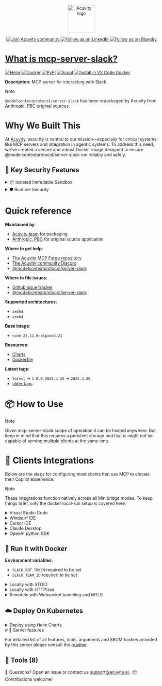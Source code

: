 <p align="center">
  <a href="https://acuvity.ai">
    <picture>
      <img src="https://mma.prnewswire.com/media/2544052/Acuvity__Logo.jpg" height="90" alt="Acuvity logo"/>
    </picture>
  </a>
</p>
<p align="center">
  <a href="https://discord.gg/BkU7fBkrNk">
    <img src="https://img.shields.io/badge/Acuvity-Join-7289DA?logo=discord&logoColor=fff" alt="Join Acuvity community" />
  </a>
<a href="https://www.linkedin.com/company/acuvity/">
    <img src="https://img.shields.io/badge/LinkedIn-Follow-7289DA" alt="Follow us on LinkedIn" />
  </a>
<a href="https://bsky.app/profile/acuvity.bsky.social">
    <img src="https://img.shields.io/badge/Bluesky-Follow-7289DA"?logo=bluesky&logoColor=fff" alt="Follow us on Bluesky" />
</p>


# What is mcp-server-slack?

[![Helm](https://img.shields.io/badge/1.0.0-3775A9?logo=helm&label=Charts&logoColor=fff)](https://hub.docker.com/r/acuvity/mcp-server-slack/tags/)
[![Docker](https://img.shields.io/docker/image-size/acuvity/mcp-server-slack/2025.4.25?logo=docker&logoColor=fff&label=2025.4.25)](https://hub.docker.com/r/acuvity/mcp-server-slack)
[![PyPI](https://img.shields.io/badge/2025.4.25-3775A9?logo=pypi&logoColor=fff&label=@modelcontextprotocol/server-slack)](https://modelcontextprotocol.io)
[![Scout](https://img.shields.io/badge/Active-3775A9?logo=docker&logoColor=fff&label=Scout)](https://hub.docker.com/r/acuvity/mcp-server-fetch/)
[![Install in VS Code Docker](https://img.shields.io/badge/VS_Code-One_click_install-0078d7?logo=githubcopilot)](https://insiders.vscode.dev/redirect/mcp/install?name=mcp-server-slack&config=%7B%22args%22%3A%5B%22run%22%2C%22-i%22%2C%22--rm%22%2C%22--read-only%22%2C%22-e%22%2C%22SLACK_BOT_TOKEN%22%2C%22-e%22%2C%22SLACK_TEAM_ID%22%2C%22docker.io%2Facuvity%2Fmcp-server-slack%3A2025.4.25%22%5D%2C%22command%22%3A%22docker%22%7D)

**Description:** MCP server for interacting with Slack

> [!NOTE]
> `@modelcontextprotocol/server-slack` has been repackaged by Acuvity from Anthropic, PBC original sources.

# Why We Built This

At [Acuvity](https://acuvity.ai), security is central to our mission—especially for critical systems like MCP servers and integration in agentic systems.
To address this need, we've created a secure and robust Docker image designed to ensure @modelcontextprotocol/server-slack run reliably and safely.

## 🔐 Key Security Features

<details>
<summary>📦 Isolated Immutable Sandbox </summary>

- **Isolated Execution**: All tools run within secure, containerized sandboxes to enforce process isolation and prevent lateral movement.
- **Non-root by Default**: Enforces least-privilege principles, minimizing the impact of potential security breaches.
- **Read-only Filesystem**: Ensures runtime immutability, preventing unauthorized modification.
- **Version Pinning**: Guarantees consistency and reproducibility across deployments by locking tool and dependency versions.
- **CVE Scanning**: Continuously scans images for known vulnerabilities using [Docker Scout](https://docs.docker.com/scout/) to support proactive mitigation.
- **SBOM & Provenance**: Delivers full supply chain transparency by embedding metadata and traceable build information."
</details>

<details>
<summary>🛡️ Runtime Security</summary>

**Minibridge Integration**: [Minibridge](https://github.com/acuvity/minibridge) establishes secure Agent-to-MCP connectivity, supports Rego/HTTP-based policy enforcement 🕵️, and simplifies orchestration.

Minibridge includes built-in guardrails that protect MCP server integrity and detect suspicious behaviors in real-time.:

- **Integrity Checks**: Ensures authenticity with runtime component hashing.
- **Threat Detection & Prevention with built-in Rego Policy**:
  - Covert‐instruction screening: Blocks any tool description or call arguments that match a wide list of "hidden prompt" phrases (e.g., "do not tell", "ignore previous instructions", Unicode steganography).
  - Schema-key misuse guard: Rejects tools or call arguments that expose internal-reasoning fields such as note, debug, context, etc., preventing jailbreaks that try to surface private metadata.
  - Sensitive-resource exposure check: Denies tools whose descriptions - or call arguments - reference paths, files, or patterns typically associated with secrets (e.g., .env, /etc/passwd, SSH keys).
  - Tool-shadowing detector: Flags wording like "instead of using" that might instruct an assistant to replace or override an existing tool with a different behavior.
  - Cross-tool ex-filtration filter: Scans responses and tool descriptions for instructions to invoke external tools not belonging to this server.
  - Credential / secret redaction mutator: Automatically replaces recognised tokens formats with `[REDACTED]` in outbound content.

These controls ensure robust runtime integrity, prevent unauthorized behavior, and provide a foundation for secure-by-design system operations.
</details>


# Quick reference

**Maintained by**:
  - [Acuvity team](mailto:support@acuvity.ai) for packaging
  - [ Anthropic, PBC ](https://modelcontextprotocol.io) for original source application

**Where to get help**:
  - [The Acuvity MCP Forge repository](https://github.com/acuvity/mcp-servers-registry)
  - [The Acuvity community Discord](https://discord.gg/BkU7fBkrNk)
  - [ @modelcontextprotocol/server-slack ](https://modelcontextprotocol.io)

**Where to file issues**:
  - [Github issue tracker](https://github.com/acuvity/mcp-servers-registry/issues)
  - [ @modelcontextprotocol/server-slack ](https://modelcontextprotocol.io)

**Supported architectures**:
  - `amd64`
  - `arm64`

**Base image**:
  - `node:23.11.0-alpine3.21`

**Resources**:
  - [Charts](https://github.com/acuvity/mcp-servers-registry/tree/main/mcp-server-slack/charts/mcp-server-slack)
  - [Dockerfile](https://github.com/acuvity/mcp-servers-registry/tree/main/mcp-server-slack/docker/Dockerfile)

**Latest tags:**
  - `latest` -> `1.0.0-2025.4.25` -> `2025.4.25`
  - [older tags](https://hub.docker.com/r/acuvity/mcp-server-slack/tags)

# 📦 How to Use


> [!NOTE]
> Given mcp-server-slack scope of operation it can be hosted anywhere.
> But keep in mind that this requires a peristent storage and that is might not be capable of serving mulitple clients at the same time.

# 🧰 Clients Integrations

Below are the steps for configuring most clients that use MCP to elevate their Copilot experience.

> [!NOTE]
> These integrations function natively across all Minibridge modes.
> To keep things brief, only the docker local-run setup is covered here.

<details>
<summary>Visual Studio Code</summary>

To get started immediately, you can use the "one-click" link below:

[![Install in VS Code Docker](https://img.shields.io/badge/VS_Code-One_click_install-0078d7?logo=githubcopilot)](https://insiders.vscode.dev/redirect/mcp/install?name=mcp-server-slack&config=%7B%22args%22%3A%5B%22run%22%2C%22-i%22%2C%22--rm%22%2C%22--read-only%22%2C%22-e%22%2C%22SLACK_BOT_TOKEN%22%2C%22-e%22%2C%22SLACK_TEAM_ID%22%2C%22docker.io%2Facuvity%2Fmcp-server-slack%3A2025.4.25%22%5D%2C%22command%22%3A%22docker%22%7D)

## Global scope

Press `ctrl + shift + p` and type `Preferences: Open User Settings JSON` to add the following section:

```json
{
  "mcp": {
    "servers": {
      "acuvity-mcp-server-slack": {
        "env": {
          "SLACK_BOT_TOKEN": "TO_BE_SET",
          "SLACK_TEAM_ID": "TO_BE_SET"
        },
        "command": "docker",
        "args": [
          "run",
          "-i",
          "--rm",
          "--read-only",
          "-e",
          "SLACK_BOT_TOKEN",
          "-e",
          "SLACK_TEAM_ID",
          "docker.io/acuvity/mcp-server-slack:2025.4.25"
        ]
      }
    }
  }
}
```

## Workspace scope

In your workspace create a file called `.vscode/mcp.json` and add the following section:

```json
{
  "servers": {
    "acuvity-mcp-server-slack": {
      "env": {
        "SLACK_BOT_TOKEN": "TO_BE_SET",
        "SLACK_TEAM_ID": "TO_BE_SET"
      },
      "command": "docker",
      "args": [
        "run",
        "-i",
        "--rm",
        "--read-only",
        "-e",
        "SLACK_BOT_TOKEN",
        "-e",
        "SLACK_TEAM_ID",
        "docker.io/acuvity/mcp-server-slack:2025.4.25"
      ]
    }
  }
}
```

> To pass secrets you should use the `promptString` input type described in the [Visual Studio Code documentation](https://code.visualstudio.com/docs/copilot/chat/mcp-servers).

</details>

<details>
<summary>Windsurf IDE</summary>

In `~/.codeium/windsurf/mcp_config.json` add the following section:

```json
{
  "mcpServers": {
    "acuvity-mcp-server-slack": {
      "env": {
        "SLACK_BOT_TOKEN": "TO_BE_SET",
        "SLACK_TEAM_ID": "TO_BE_SET"
      },
      "command": "docker",
      "args": [
        "run",
        "-i",
        "--rm",
        "--read-only",
        "-e",
        "SLACK_BOT_TOKEN",
        "-e",
        "SLACK_TEAM_ID",
        "docker.io/acuvity/mcp-server-slack:2025.4.25"
      ]
    }
  }
}
```

See [Windsurf documentation](https://docs.windsurf.com/windsurf/mcp) for more info.

</details>

<details>
<summary>Cursor IDE</summary>

Add the following JSON block to your mcp configuration file:
- `~/.cursor/mcp.json` for global scope
- `.cursor/mcp.json` for project scope

```json
{
  "mcpServers": {
    "acuvity-mcp-server-slack": {
      "env": {
        "SLACK_BOT_TOKEN": "TO_BE_SET",
        "SLACK_TEAM_ID": "TO_BE_SET"
      },
      "command": "docker",
      "args": [
        "run",
        "-i",
        "--rm",
        "--read-only",
        "-e",
        "SLACK_BOT_TOKEN",
        "-e",
        "SLACK_TEAM_ID",
        "docker.io/acuvity/mcp-server-slack:2025.4.25"
      ]
    }
  }
}
```

See [cursor documentation](https://docs.cursor.com/context/model-context-protocol) for more information.

</details>
<details>

<summary>Claude Desktop</summary>

In the `claude_desktop_config.json` configuration file add the following section:

```json
{
  "mcpServers": {
    "acuvity-mcp-server-slack": {
      "env": {
        "SLACK_BOT_TOKEN": "TO_BE_SET",
        "SLACK_TEAM_ID": "TO_BE_SET"
      },
      "command": "docker",
      "args": [
        "run",
        "-i",
        "--rm",
        "--read-only",
        "-e",
        "SLACK_BOT_TOKEN",
        "-e",
        "SLACK_TEAM_ID",
        "docker.io/acuvity/mcp-server-slack:2025.4.25"
      ]
    }
  }
}
```

See [Anthropic documentation](https://docs.anthropic.com/en/docs/agents-and-tools/mcp) for more information.
</details>

<details>
<summary>OpenAI python SDK</summary>

## Running locally

```python
async with MCPServerStdio(
    params={
        "env": {"SLACK_BOT_TOKEN":"TO_BE_SET","SLACK_TEAM_ID":"TO_BE_SET"},
        "command": "docker",
        "args": ["run","-i","--rm","--read-only","-e","SLACK_BOT_TOKEN","-e","SLACK_TEAM_ID","docker.io/acuvity/mcp-server-slack:2025.4.25"]
    }
) as server:
    tools = await server.list_tools()
```

## Running remotely

```python
async with MCPServerSse(
    params={
        "url": "http://<ip>:<port>/sse",
    }
) as server:
    tools = await server.list_tools()
```

See [OpenAI Agents SDK docs](https://openai.github.io/openai-agents-python/mcp/) for more info.

</details>

## 🐳 Run it with Docker
**Environment variables:**
  - `SLACK_BOT_TOKEN` required to be set
  - `SLACK_TEAM_ID` required to be set


<details>
<summary>Locally with STDIO</summary>

In your client configuration set:

- command: `docker`
- arguments: `run -i --rm --read-only -e SLACK_BOT_TOKEN -e SLACK_TEAM_ID docker.io/acuvity/mcp-server-slack:2025.4.25`

</details>

<details>
<summary>Locally with HTTP/sse</summary>

Simply run as:

```console
docker run -i --rm --read-only -e SLACK_BOT_TOKEN -e SLACK_TEAM_ID docker.io/acuvity/mcp-server-slack:2025.4.25
```

Add `-p <localport>:8000` to expose the port.

Then on your application/client, you can configure to use something like:

```json
{
  "mcpServers": {
    "acuvity-mcp-server-slack": {
      "url": "http://localhost:<localport>/sse",
    }
  }
}
```

You might have to use different ports for different tools.

</details>

<details>
<summary>Remotely with Websocket tunneling and MTLS </summary>

> This section assume you are familiar with TLS and certificates and will require:
> - a server certificate with proper DNS/IP field matching your tool deployment.
> - a client-ca used to sign client certificates

1. Start the server in `backend` mode
 - add an environment variable like `-e MINIBRIDGE_MODE=backend`
 - add the TLS certificates (recommended) through a volume let's say `/certs` ex (`-v $PWD/certs:/certs`)
 - instruct minibridge to use those certs with
   - `-e MINIBRIDGE_TLS_SERVER_CERT=/certs/server-cert.pem`
   - `-e MINIBRIDGE_TLS_SERVER_KEY=/certs/server-key.pem`
   - `-e MINIBRIDGE_TLS_SERVER_KEY_PASS=optional`
   - `-e MINIBRIDGE_TLS_SERVER_CLIENT_CA=/certs/client-ca.pem`

2. Start `minibridge` locally in frontend mode:
  - Get [minibridge](https://github.com/acuvity/minibridge) binary for your OS.

In your client configuration, Minibridge works like any other STDIO command.

Example for Claude Desktop:

```json
{
  "mcpServers": {
    "acuvity-mcp-server-slack": {
      "command": "minibridge",
      "args": ["frontend", "--backend", "wss://<remote-url>:8000/ws", "--tls-client-backend-ca", "/path/to/ca/that/signed/the/server-cert.pem/ca.pem", "--tls-client-cert", "/path/to/client-cert.pem", "--tls-client-key", "/path/to/client-key.pem"]
    }
  }
}
```

That's it.

Of course there are plenty of other options that minibridge can provide.

Don't be shy to ask question either.

</details>

## ☁️ Deploy On Kubernetes

<details>
<summary>Deploy using Helm Charts</summary>

### Chart settings requirements

This chart requires some mandatory information to be installed.

**Mandatory Secrets**:
  - `SLACK_BOT_TOKEN` secret to be set as secrets.SLACK_BOT_TOKEN either by `.value` or from existing with `.valueFrom`
  - `SLACK_TEAM_ID` secret to be set as secrets.SLACK_TEAM_ID either by `.value` or from existing with `.valueFrom`

### How to install

You can inspect the chart:

```console
helm show chart oci://docker.io/acuvity/mcp-server-slack --version 1.0.0-
````

You can inspect the values that you can configure:

```console
helm show values oci://docker.io/acuvity/mcp-server-slack --version 1.0.0
````

Install with helm

```console
helm install mcp-server-slack oci://docker.io/acuvity/mcp-server-slack --version 1.0.0
```

From there your MCP server mcp-server-slack will be reachable by default through `http/sse` from inside the cluster using the Kubernetes Service `mcp-server-slack` on port `8000` by default. You can change that by looking at the `service` section of the `values.yaml` file.

### How to Monitor

The deployment will create a Kubernetes service with a `healthPort`, that is used for liveness probes and readiness probes. This health port can also be used by the monitoring stack of your choice and exposes metrics under the `/metrics` path.

See full charts [Readme](https://github.com/acuvity/mcp-servers-registry/tree/main/mcp-server-slack/charts/mcp-server-slack/README.md) for more details about settings.

</details>
# 🧠 Server features

For detailed list of all features, tools, arguments and SBOM hashes provided by this server please consult the [readme]([[.blueprint.packaging.source]]/tree/main/[[.blueprint.name]])

## 🧰 Tools (8)


💬 Questions? Open an issue or contact us [ support@acuvity.ai ](mailto:support@acuvity.ai).
📦 Contributions welcome!
